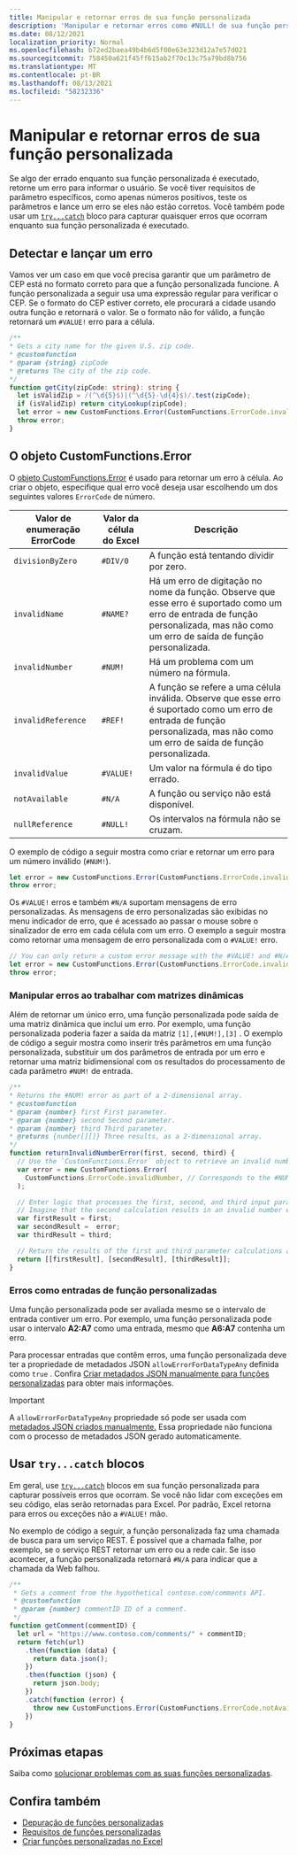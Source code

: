 ```yaml
---
title: Manipular e retornar erros de sua função personalizada
description: 'Manipular e retornar erros como #NULL! de sua função personalizada.'
ms.date: 08/12/2021
localization_priority: Normal
ms.openlocfilehash: b72ed2baea49b4b6d5f00e63e323d12a7e57d021
ms.sourcegitcommit: 758450a621f45ff615ab2f70c13c75a79bd8b756
ms.translationtype: MT
ms.contentlocale: pt-BR
ms.lasthandoff: 08/13/2021
ms.locfileid: "58232336"
---
```

# <a name="handle-and-return-errors-from-your-custom-function"></a>Manipular e retornar erros de sua função personalizada

Se algo der errado enquanto sua função personalizada é executado, retorne um erro para informar o usuário. Se você tiver requisitos de parâmetro específicos, como apenas números positivos, teste os parâmetros e lance um erro se eles não estão corretos. Você também pode usar um [`try...catch`](https://developer.mozilla.org/docs/Web/JavaScript/Reference/Statements/try...catch) bloco para capturar quaisquer erros que ocorram enquanto sua função personalizada é executado.

## <a name="detect-and-throw-an-error"></a>Detectar e lançar um erro

Vamos ver um caso em que você precisa garantir que um parâmetro de CEP está no formato correto para que a função personalizada funcione. A função personalizada a seguir usa uma expressão regular para verificar o CEP. Se o formato do CEP estiver correto, ele procurará a cidade usando outra função e retornará o valor. Se o formato não for válido, a função retornará um `#VALUE!` erro para a célula.

```typescript
/**
* Gets a city name for the given U.S. zip code.
* @customfunction
* @param {string} zipCode
* @returns The city of the zip code.
*/
function getCity(zipCode: string): string {
  let isValidZip = /(^\d{5}$)|(^\d{5}-\d{4}$)/.test(zipCode);
  if (isValidZip) return cityLookup(zipCode);
  let error = new CustomFunctions.Error(CustomFunctions.ErrorCode.invalidValue, "Please provide a valid U.S. zip code.");
  throw error;
}
```

## <a name="the-customfunctionserror-object"></a>O objeto CustomFunctions.Error

O [objeto CustomFunctions.Error](/javascript/api/custom-functions-runtime/customfunctions.error) é usado para retornar um erro à célula. Ao criar o objeto, especifique qual erro você deseja usar escolhendo um dos seguintes valores `ErrorCode` de número.

|Valor de enumeração ErrorCode  |Valor da célula do Excel  |Descrição  |
|---------------|---------|---------|
|`divisionByZero` | `#DIV/0`  | A função está tentando dividir por zero. |
|`invalidName`    | `#NAME?`  | Há um erro de digitação no nome da função. Observe que esse erro é suportado como um erro de entrada de função personalizada, mas não como um erro de saída de função personalizada. |
|`invalidNumber`  | `#NUM!`   | Há um problema com um número na fórmula. |
|`invalidReference` | `#REF!` | A função se refere a uma célula inválida. Observe que esse erro é suportado como um erro de entrada de função personalizada, mas não como um erro de saída de função personalizada.|
|`invalidValue`   | `#VALUE!` | Um valor na fórmula é do tipo errado. |
|`notAvailable`   | `#N/A`    | A função ou serviço não está disponível. |
|`nullReference`  | `#NULL!`  | Os intervalos na fórmula não se cruzam. |

O exemplo de código a seguir mostra como criar e retornar um erro para um número inválido (`#NUM!`).

```typescript
let error = new CustomFunctions.Error(CustomFunctions.ErrorCode.invalidNumber);
throw error;
```

Os `#VALUE!` erros e também `#N/A` suportam mensagens de erro personalizadas. As mensagens de erro personalizadas são exibidas no menu indicador de erro, que é acessado ao passar o mouse sobre o sinalizador de erro em cada célula com um erro. O exemplo a seguir mostra como retornar uma mensagem de erro personalizada com o `#VALUE!` erro.

```typescript
// You can only return a custom error message with the #VALUE! and #N/A errors.
let error = new CustomFunctions.Error(CustomFunctions.ErrorCode.invalidValue, "The parameter can only contain lowercase characters.");
throw error;
```

### <a name="handle-errors-when-working-with-dynamic-arrays"></a>Manipular erros ao trabalhar com matrizes dinâmicas

Além de retornar um único erro, uma função personalizada pode saída de uma matriz dinâmica que inclui um erro. Por exemplo, uma função personalizada poderia fazer a saída da matriz `[1],[#NUM!],[3]` . O exemplo de código a seguir mostra como inserir três parâmetros em uma função personalizada, substituir um dos parâmetros de entrada por um erro e retornar uma matriz bidimensional com os resultados do processamento de cada parâmetro `#NUM!` de entrada.

```js
/**
* Returns the #NUM! error as part of a 2-dimensional array.
* @customfunction
* @param {number} first First parameter.
* @param {number} second Second parameter.
* @param {number} third Third parameter.
* @returns {number[][]} Three results, as a 2-dimensional array.
*/
function returnInvalidNumberError(first, second, third) {
  // Use the `CustomFunctions.Error` object to retrieve an invalid number error.
  var error = new CustomFunctions.Error(
    CustomFunctions.ErrorCode.invalidNumber, // Corresponds to the #NUM! error in the Excel UI.
  );

  // Enter logic that processes the first, second, and third input parameters.
  // Imagine that the second calculation results in an invalid number error. 
  var firstResult = first;
  var secondResult =  error;
  var thirdResult = third;

  // Return the results of the first and third parameter calculations and a #NUM! error in place of the second result. 
  return [[firstResult], [secondResult], [thirdResult]];
}
```

### <a name="errors-as-custom-function-inputs"></a>Erros como entradas de função personalizadas

Uma função personalizada pode ser avaliada mesmo se o intervalo de entrada contiver um erro. Por exemplo, uma função personalizada pode usar o intervalo **A2:A7** como uma entrada, mesmo que **A6:A7** contenha um erro.

Para processar entradas que contêm erros, uma função personalizada deve ter a propriedade de metadados JSON `allowErrorForDataTypeAny` definida como `true` . Confira [Criar metadados JSON manualmente para funções personalizadas](custom-functions-json.md#metadata-reference) para obter mais informações.

> [!IMPORTANT]
> A `allowErrorForDataTypeAny` propriedade só pode ser usada com [metadados JSON criados manualmente.](custom-functions-json.md) Essa propriedade não funciona com o processo de metadados JSON gerado automaticamente.

## <a name="use-trycatch-blocks"></a>Usar `try...catch` blocos

Em geral, use [`try...catch`](https://developer.mozilla.org/docs/Web/JavaScript/Reference/Statements/try...catch) blocos em sua função personalizada para capturar possíveis erros que ocorram. Se você não lidar com exceções em seu código, elas serão retornadas para Excel. Por padrão, Excel retorna para erros ou exceções não a `#VALUE!` mão.

No exemplo de código a seguir, a função personalizada faz uma chamada de busca para um serviço REST. É possível que a chamada falhe, por exemplo, se o serviço REST retornar um erro ou a rede cair. Se isso acontecer, a função personalizada retornará `#N/A` para indicar que a chamada da Web falhou.

```typescript
/**
 * Gets a comment from the hypothetical contoso.com/comments API.
 * @customfunction
 * @param {number} commentID ID of a comment.
 */
function getComment(commentID) {
  let url = "https://www.contoso.com/comments/" + commentID;
  return fetch(url)
    .then(function (data) {
      return data.json();
    })
    .then(function (json) {
      return json.body;
    })
    .catch(function (error) {
      throw new CustomFunctions.Error(CustomFunctions.ErrorCode.notAvailable);
    })
}
```

## <a name="next-steps"></a>Próximas etapas

Saiba como [solucionar problemas com as suas funções personalizadas](custom-functions-troubleshooting.md).

## <a name="see-also"></a>Confira também

* [Depuração de funções personalizadas](custom-functions-debugging.md)
* [Requisitos de funções personalizadas](custom-functions-requirement-sets.md)
* [Criar funções personalizadas no Excel](custom-functions-overview.md)
